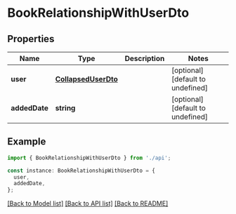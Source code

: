 # BookRelationshipWithUserDto

## Properties

| Name          | Type                                        | Description | Notes                             |
| ------------- | ------------------------------------------- | ----------- | --------------------------------- |
| **user**      | [**CollapsedUserDto**](CollapsedUserDto.md) |             | [optional] [default to undefined] |
| **addedDate** | **string**                                  |             | [optional] [default to undefined] |

## Example

```typescript
import { BookRelationshipWithUserDto } from './api';

const instance: BookRelationshipWithUserDto = {
  user,
  addedDate,
};
```

[[Back to Model list]](../README.md#documentation-for-models) [[Back to API list]](../README.md#documentation-for-api-endpoints) [[Back to README]](../README.md)
